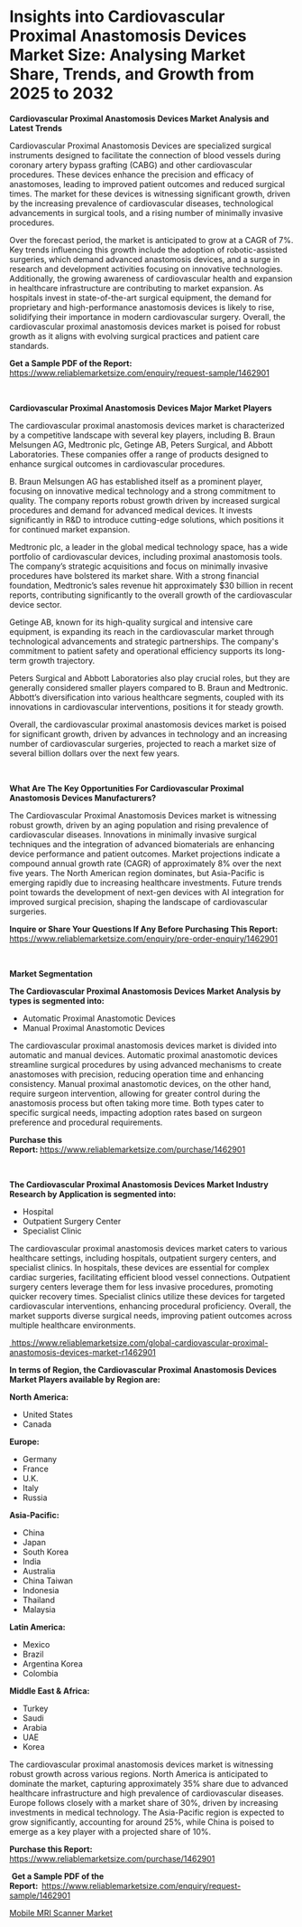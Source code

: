 <p><h1>Insights into Cardiovascular Proximal Anastomosis Devices Market Size: Analysing Market Share, Trends, and Growth from 2025 to 2032</h1></p><p><strong>Cardiovascular Proximal Anastomosis Devices Market Analysis and Latest Trends</strong></p>
<p><p>Cardiovascular Proximal Anastomosis Devices are specialized surgical instruments designed to facilitate the connection of blood vessels during coronary artery bypass grafting (CABG) and other cardiovascular procedures. These devices enhance the precision and efficacy of anastomoses, leading to improved patient outcomes and reduced surgical times. The market for these devices is witnessing significant growth, driven by the increasing prevalence of cardiovascular diseases, technological advancements in surgical tools, and a rising number of minimally invasive procedures.</p><p>Over the forecast period, the market is anticipated to grow at a CAGR of 7%. Key trends influencing this growth include the adoption of robotic-assisted surgeries, which demand advanced anastomosis devices, and a surge in research and development activities focusing on innovative technologies. Additionally, the growing awareness of cardiovascular health and expansion in healthcare infrastructure are contributing to market expansion. As hospitals invest in state-of-the-art surgical equipment, the demand for proprietary and high-performance anastomosis devices is likely to rise, solidifying their importance in modern cardiovascular surgery. Overall, the cardiovascular proximal anastomosis devices market is poised for robust growth as it aligns with evolving surgical practices and patient care standards.</p></p>
<p><strong>Get a Sample PDF of the Report:&nbsp;</strong> <a href="https://www.reliablemarketsize.com/enquiry/request-sample/1462901?utm_campaign=2478&utm_medium=2&utm_source=Github&utm_content=ia&utm_term=03032025&utm_id=cardiovascular-proximal-anastomosis-devices">https://www.reliablemarketsize.com/enquiry/request-sample/1462901</a></p>
<p>&nbsp;</p>
<p><strong>Cardiovascular Proximal Anastomosis Devices Major Market Players</strong></p>
<p><p>The cardiovascular proximal anastomosis devices market is characterized by a competitive landscape with several key players, including B. Braun Melsungen AG, Medtronic plc, Getinge AB, Peters Surgical, and Abbott Laboratories. These companies offer a range of products designed to enhance surgical outcomes in cardiovascular procedures.</p><p>B. Braun Melsungen AG has established itself as a prominent player, focusing on innovative medical technology and a strong commitment to quality. The company reports robust growth driven by increased surgical procedures and demand for advanced medical devices. It invests significantly in R&D to introduce cutting-edge solutions, which positions it for continued market expansion.</p><p>Medtronic plc, a leader in the global medical technology space, has a wide portfolio of cardiovascular devices, including proximal anastomosis tools. The company’s strategic acquisitions and focus on minimally invasive procedures have bolstered its market share. With a strong financial foundation, Medtronic’s sales revenue hit approximately $30 billion in recent reports, contributing significantly to the overall growth of the cardiovascular device sector.</p><p>Getinge AB, known for its high-quality surgical and intensive care equipment, is expanding its reach in the cardiovascular market through technological advancements and strategic partnerships. The company's commitment to patient safety and operational efficiency supports its long-term growth trajectory.</p><p>Peters Surgical and Abbott Laboratories also play crucial roles, but they are generally considered smaller players compared to B. Braun and Medtronic. Abbott’s diversification into various healthcare segments, coupled with its innovations in cardiovascular interventions, positions it for steady growth.</p><p>Overall, the cardiovascular proximal anastomosis devices market is poised for significant growth, driven by advances in technology and an increasing number of cardiovascular surgeries, projected to reach a market size of several billion dollars over the next few years.</p></p>
<p>&nbsp;</p>
<p><strong>What Are The Key Opportunities For Cardiovascular Proximal Anastomosis Devices Manufacturers?</strong></p>
<p><p>The Cardiovascular Proximal Anastomosis Devices market is witnessing robust growth, driven by an aging population and rising prevalence of cardiovascular diseases. Innovations in minimally invasive surgical techniques and the integration of advanced biomaterials are enhancing device performance and patient outcomes. Market projections indicate a compound annual growth rate (CAGR) of approximately 8% over the next five years. The North American region dominates, but Asia-Pacific is emerging rapidly due to increasing healthcare investments. Future trends point towards the development of next-gen devices with AI integration for improved surgical precision, shaping the landscape of cardiovascular surgeries.</p></p>
<p><strong>Inquire or Share Your Questions If Any Before Purchasing This Report:</strong> <a href="https://www.reliablemarketsize.com/enquiry/pre-order-enquiry/1462901?utm_campaign=2478&utm_medium=2&utm_source=Github&utm_content=ia&utm_term=03032025&utm_id=cardiovascular-proximal-anastomosis-devices">https://www.reliablemarketsize.com/enquiry/pre-order-enquiry/1462901</a></p>
<p>&nbsp;</p>
<p><strong>Market Segmentation</strong></p>
<p><strong>The Cardiovascular Proximal Anastomosis Devices Market Analysis by types is segmented into:</strong></p>
<p><ul><li>Automatic Proximal Anastomotic Devices</li><li>Manual Proximal Anastomotic Devices</li></ul></p>
<p><p>The cardiovascular proximal anastomosis devices market is divided into automatic and manual devices. Automatic proximal anastomotic devices streamline surgical procedures by using advanced mechanisms to create anastomoses with precision, reducing operation time and enhancing consistency. Manual proximal anastomotic devices, on the other hand, require surgeon intervention, allowing for greater control during the anastomosis process but often taking more time. Both types cater to specific surgical needs, impacting adoption rates based on surgeon preference and procedural requirements.</p></p>
<p><strong>Purchase this Report:&nbsp;</strong><a href="https://www.reliablemarketsize.com/purchase/1462901?utm_campaign=2478&utm_medium=2&utm_source=Github&utm_content=ia&utm_term=03032025&utm_id=cardiovascular-proximal-anastomosis-devices">https://www.reliablemarketsize.com/purchase/1462901</a></p>
<p>&nbsp;</p>
<p><strong>The Cardiovascular Proximal Anastomosis Devices Market Industry Research by Application is segmented into:</strong></p>
<p><ul><li>Hospital</li><li>Outpatient Surgery Center</li><li>Specialist Clinic</li></ul></p>
<p><p>The cardiovascular proximal anastomosis devices market caters to various healthcare settings, including hospitals, outpatient surgery centers, and specialist clinics. In hospitals, these devices are essential for complex cardiac surgeries, facilitating efficient blood vessel connections. Outpatient surgery centers leverage them for less invasive procedures, promoting quicker recovery times. Specialist clinics utilize these devices for targeted cardiovascular interventions, enhancing procedural proficiency. Overall, the market supports diverse surgical needs, improving patient outcomes across multiple healthcare environments.</p></p>
<p><a href="https://www.reliablemarketsize.com/global-cardiovascular-proximal-anastomosis-devices-market-r1462901?utm_campaign=2478&utm_medium=2&utm_source=Github&utm_content=ia&utm_term=03032025&utm_id=cardiovascular-proximal-anastomosis-devices">&nbsp;https://www.reliablemarketsize.com/global-cardiovascular-proximal-anastomosis-devices-market-r1462901</a></p>
<p><strong>In terms of Region, the Cardiovascular Proximal Anastomosis Devices Market Players available by Region are:</strong></p>
<p>
    <p> <strong> North America: </strong>
        <ul>
            <li>United States</li>
            <li>Canada</li>
        </ul>
        </p> 
    <p> <strong> Europe: </strong>
        <ul>
            <li>Germany</li>
            <li>France</li>
            <li>U.K.</li>
            <li>Italy</li>
            <li>Russia</li>
        </ul>
        </p> 
    <p> <strong> Asia-Pacific: </strong>
        <ul>
            <li>China</li>
            <li>Japan</li>
            <li>South Korea</li>
            <li>India</li>
            <li>Australia</li>
            <li>China Taiwan</li>
            <li>Indonesia</li>
            <li>Thailand</li>
            <li>Malaysia</li>
        </ul>
        </p> 
    <p> <strong> Latin America: </strong>
        <ul>
            <li>Mexico</li>
            <li>Brazil</li>
            <li>Argentina Korea</li>
            <li>Colombia</li>
        </ul>
        </p> 
    <p> <strong> Middle East & Africa: </strong>
        <ul>
            <li>Turkey</li>
            <li>Saudi</li>
            <li>Arabia</li>
            <li>UAE</li>
            <li>Korea</li>
        </ul>
    </p>
    </p>
<p><p>The cardiovascular proximal anastomosis devices market is witnessing robust growth across various regions. North America is anticipated to dominate the market, capturing approximately 35% share due to advanced healthcare infrastructure and high prevalence of cardiovascular diseases. Europe follows closely with a market share of 30%, driven by increasing investments in medical technology. The Asia-Pacific region is expected to grow significantly, accounting for around 25%, while China is poised to emerge as a key player with a projected share of 10%.</p></p>
<p><strong>Purchase this Report: </strong><a href="https://www.reliablemarketsize.com/purchase/1462901?utm_campaign=2478&utm_medium=2&utm_source=Github&utm_content=ia&utm_term=03032025&utm_id=cardiovascular-proximal-anastomosis-devices">https://www.reliablemarketsize.com/purchase/1462901</a></p>
<p>&nbsp;<strong>Get a Sample PDF of the Report:&nbsp;&nbsp;</strong><a href="https://www.reliablemarketsize.com/enquiry/request-sample/1462901?utm_campaign=2478&utm_medium=2&utm_source=Github&utm_content=ia&utm_term=03032025&utm_id=cardiovascular-proximal-anastomosis-devices">https://www.reliablemarketsize.com/enquiry/request-sample/1462901</a></p>
<p><strong></strong></p>
<p><p><a href="https://github.com/lateshab69/Market-Research-Report-List-1/blob/main/mobile-mri-scanner-market.md?utm_campaign=2478&utm_medium=2&utm_source=Github&utm_content=ia&utm_term=03032025&utm_id=cardiovascular-proximal-anastomosis-devices">Mobile MRI Scanner Market</a></p></p>
